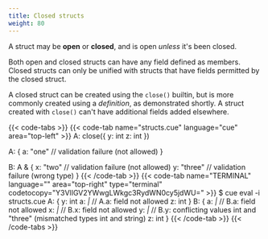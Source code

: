 ```yaml
---
title: Closed structs
weight: 80
---
```


A struct may be **open** or **closed**, and is open *unless* it's been closed.

Both open and closed structs can have any field defined as members.\
Closed structs can only be unified with structs that have fields permitted by
the closed struct.

A closed struct can be created using the `close()` builtin, but is more
commonly created using a *definition*, as demonstrated shortly.
A struct created with `close()` can't have additional fields added elsewhere.

{{< code-tabs >}}
{{< code-tab name="structs.cue" language="cue" area="top-left" >}}
A: close({
	y: int
	z: int
})

A: {
	a: "one" // validation failure (not allowed)
}

B: A & {
	x: "two"   // validation failure (not allowed)
	y: "three" // validation failure (wrong type)
}
{{< /code-tab >}}
{{< code-tab name="TERMINAL" language="" area="top-right" type="terminal" codetocopy="Y3VlIGV2YWwgLWkgc3RydWN0cy5jdWU=" >}}
$ cue eval -i structs.cue
A: {
    y: int
    a: _|_ // A.a: field not allowed
    z: int
}
B: {
    a: _|_ // B.a: field not allowed
    x: _|_ // B.x: field not allowed
    y: _|_ // B.y: conflicting values int and "three" (mismatched types int and string)
    z: int
}
{{< /code-tab >}}
{{< /code-tabs >}}
